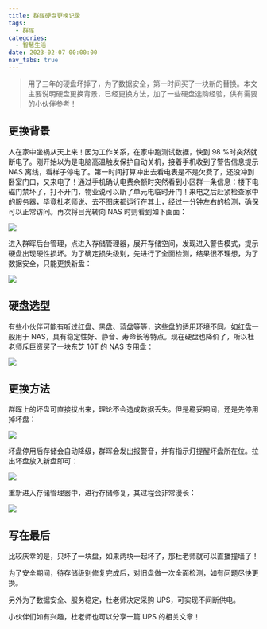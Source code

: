 ```yaml
---
title: 群晖硬盘更换记录
tags:
  - 群晖
categories:
  - 智慧生活
date: 2023-02-07 00:00:00
nav_tabs: true
---
```


> 用了三年的硬盘坏掉了，为了数据安全，第一时间买了一块新的替换。本文主要说明硬盘更换背景，已经更换方法，加了一些硬盘选购经验，供有需要的小伙伴参考！

<!-- more -->

## 更换背景

人在家中坐祸从天上来！因为工作关系，在家中跑测试数据，快到 98 %时突然就断电了。刚开始以为是电脑高温触发保护自动关机，接着手机收到了警告信息提示 NAS 离线，看样子停电了。第一时间打算冲出去看电表是不是欠费了，还没冲到卧室门口，又来电了！通过手机确认电费余额时突然看到小区群一条信息：楼下电磁门禁坏了，打不开门，物业说可以断了单元电临时开门！来电之后赶紧检查家中的服务器，毕竟杜老师说、去不图床都运行在其上，经过一分钟左右的检测，确保可以正常访问。再次将目光转向 NAS 时则看到如下画面：

![](https://cdn.dusays.com/2023/02/553-1.jpg)

进入群晖后台管理，点进入存储管理器，展开存储空间，发现进入警告模式，提示硬盘出现硬性损坏。为了确定损失级别，先进行了全面检测，结果很不理想，为了数据安全，只能更换新盘：

![](https://cdn.dusays.com/2023/02/553-2.jpg)

## 硬盘选型

有些小伙伴可能有听过红盘、黑盘、蓝盘等等，这些盘的适用环境不同。如红盘一般用于 NAS，具有稳定性好、静音、寿命长等特点。现在硬盘也降价了，所以杜老师斥巨资买了一块东芝 16T 的 NAS 专用盘：

![](https://cdn.dusays.com/2023/02/553-3.jpg)

## 更换方法

群晖上的坏盘可直接拔出来，理论不会造成数据丢失。但是稳妥期间，还是先停用掉坏盘：

![](https://cdn.dusays.com/2023/02/553-4.jpg)

坏盘停用后存储会自动降级，群晖会发出报警音，并有指示灯提醒坏盘所在位。拉出坏盘放入新盘即可：

![](https://cdn.dusays.com/2023/02/553-5.jpg)

重新进入存储管理器中，进行存储修复，其过程会非常漫长：

![](https://cdn.dusays.com/2023/02/553-6.jpg)

## 写在最后

比较庆幸的是，只坏了一块盘，如果两块一起坏了，那杜老师就可以直播撞墙了！

为了安全期间，待存储级别修复完成后，对旧盘做一次全面检测，如有问题尽快更换。

另外为了数据安全、服务稳定，杜老师决定采购 UPS，可实现不间断供电。

小伙伴们如有兴趣，杜老师也可以分享一篇 UPS 的相关文章！